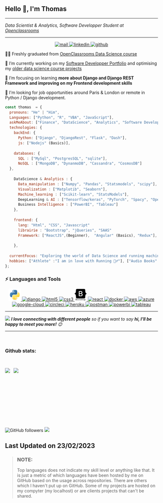 <h2>Hello 🙂, I'm Thomas </h2>

---

<p><em> Data Scientist & Analytics, Software Developper Student at <a href="https://openclassrooms.com/fr/paths/164-data-scientist#path-tabs">Openclassrooms</a>
</em></p>

---

<p align="center">
    <a href="mailto:thomas.awounfouet@gmail.com">
        <img src="https://img.shields.io/badge/mail-%23ff4343.svg?&style=for-the-badge&logo=gmail&logoColor=white"  alt="mail"/>
    </a>
    <a href="[tawounfouet](https://www.linkedin.com/in/thomas-awounfouet-83732186/)">
        <img src="https://img.shields.io/badge/Linkedin-0072b1?style=for-the-badge&logo=linkedin&logoColor=white" alt="linkedin"/>
    </a>
    <a href="https://github.com/tawounfouet">
        <img src="https://img.shields.io/badge/Github-000000?style=for-the-badge&logo=github&logoColor=white" alt="github"/>
    </a>
</p>

👩‍🎓 Freshly graduated from [OpenClassrooms Data Science course](https://openclassrooms.com/fr/paths/164-data-scientist#path-tabs)

🔭 I’m currently working on my [Software Developper Portfolio](https://github.com/tawounfouet/software-developper-portfolio) and optimising my [older data science course projects](https://github.com/tawounfouet/data-scientist-openclassrooms-x-centralsupelec) 

📌 I’m focusing on learning **more about Django and Django REST Framework and improving on my Frontend development skills**

💼 I'm looking for job opportunities around Paris & London or remote in Python / Django development.


```Javascript
const thomas  = {
  pronouns: "He" | "Him",
  Languages: ["Python", "R", "VBA", "JavaScript"],
  askMeAbout: ["Finance", "DataScience", "Analytics", "Software Development",  "Runner Addict 🏃‍♂️"],
  technologies: {
    backEnd: {
      Python: ["Django", "DjangoRest", "Flask", "Dash"],
      js: ["Nodejs" (Basics)], 
    
    databases: {
      SQL : ["MySql", "PostgresSQL", "sqlite"],
      NoSQL : ["MongoDB", "DynanmoDB", "Cassandra", "CosmosDB"]
  },
    
    DataScience & Analytics : {
      Data_manipulation : ["Numpy", "Pandas", "Statsmodels", "scipy"],
      Visualization : ["Matplotib", "Seaborn"],
      Machine_learning : ["Scikit-learn", "StatsModels"],
      DeepLearning & AI : ["Tensorflow/keras", "PyTorch", "Spacy", "OpenCV"],
      Business Intelligence : ["PowerBI", "Tableau"]
    },
     
    frontend: {
      lang: "Html", "CSS", "Javascript"
      librairie : "Bootstrap", "jQueries", "SAAS" 
      Framework: ["ReactJS",(Beginner),  "Angular" (Basics), "Redux"],
     
    },
    
  currentFocus: "Exploring the world of Data Science and running machine learning models in the Field of Finance ",
  hobbies: ["Athlete" :"I am in love with Running 🏃‍♂️"], ["Audio Books" : "I listen most of the sefl-developpement audios book and Motivationnal track]
};
```

### ⚡ Languages and Tools

<p align="center">
    <a href="https://www.python.org" target="_blank" rel="noreferrer"> <img src="https://raw.githubusercontent.com/devicons/devicon/master/icons/python/python-original.svg" alt="python" width="40" height="40"/> </a> 
    <a href="https://www.djangoproject.com/" target="_blank" rel="noreferrer"> <img src="https://cdn.worldvectorlogo.com/logos/django.svg" alt="django" width="40" height="40"/> </a>
    <a href="https://www.w3.org/html/" target="_blank" rel="noreferrer"> <img src="https://www.blog-nouvelles-technologies.fr/wp-content/uploads/2011/01/html5-logo-1.png" alt="html5" width="40" height="40"/> </a>
    <a href="https://www.w3schools.com/css/" target="_blank" rel="noreferrer"> <img src="https://upload.wikimedia.org/wikipedia/commons/thumb/6/62/CSS3_logo.svg/800px-CSS3_logo.svg.png" alt="css3" width="40" height="40"/> </a>
    <a href="https://getbootstrap.com" target="_blank" rel="noreferrer"> <img src="https://raw.githubusercontent.com/devicons/devicon/master/icons/bootstrap/bootstrap-plain-wordmark.svg" alt="bootstrap" width="40" height="40"/> </a>
    <a href="https://fr.legacy.reactjs.org/" target="_blank" rel="noreferrer"> <img src="https://upload.wikimedia.org/wikipedia/commons/a/a7/React-icon.svg" alt="react" width="40" height="40"/> </a>
    <a href="https://www.docker.com/" target="_blank" rel="noreferrer"> <img src="https://www.docker.com/wp-content/uploads/2022/03/vertical-logo-monochromatic.png" alt="docker" width="45" height="40"/> </a> 
   <a href="https://aws.amazon.com/fr/" target="_blank" rel="noreferrer"> <img src="https://upload.wikimedia.org/wikipedia/commons/9/93/Amazon_Web_Services_Logo.svg" alt="aws" width="45" height="40"/> </a> 
   <a href="https://azure.microsoft.com/fr-fr" target="_blank" rel="noreferrer"> <img src="https://download.logo.wine/logo/Microsoft_Azure/Microsoft_Azure-Logo.wine.png" alt="azure" width="55" height="50"/> </a> 
   <a href="https://cloud.google.com/" target="_blank" rel="noreferrer"> <img src="https://www.pngmart.com/files/23/Google-Cloud-Logo-PNG-Isolated-File.png" alt="google-cloud" width="45" height="40"/> </a> 
    <a href="https://circleci.com" target="_blank" rel="noreferrer"> <img src="https://cdn.icon-icons.com/icons2/2107/PNG/512/file_type_circleci_icon_130690.png" alt="circleci" width="40" height="40"/> </a>
    <a href="https://heroku.com" target="_blank" rel="noreferrer"> <img src="https://www.vectorlogo.zone/logos/heroku/heroku-icon.svg" alt="heroku" width="40" height="40"/> </a>
    <a href="https://postman.com" target="_blank" rel="noreferrer"> <img src="https://www.vectorlogo.zone/logos/getpostman/getpostman-icon.svg" alt="postman" width="40" height="40"/> </a>
    <a href="https://www.photoshop.com/en" target="_blank" rel="noreferrer"> <img src="https://upload.wikimedia.org/wikipedia/commons/thumb/c/cf/New_Power_BI_Logo.svg/1200px-New_Power_BI_Logo.svg.png" alt="powerbi" width="40" height="40"/> </a>
    <a href=https://www.adobe.com/products/indesign.html" target="_blank" rel="noreferrer"> <img src="https://upload.wikimedia.org/wikipedia/commons/4/4b/Tableau_Logo.png" alt="tableau" width="100" height="40"/> </a>
</p>



---

<img src="https://media.giphy.com/media/LnQjpWaON8nhr21vNW/giphy.gif" width="60"> <em><b>I love connecting with different people</b> so if you want to say <b>hi, I'll be happy to meet you more!</b> 😊</em>

---

<br/>

### Github stats:

<br/>

<p style="display:flex;">
<img height="180em" style="margin-right: 12px;" src="https://github-readme-stats.vercel.app/api?username=tawounfouet&count_private=true&show_icons=true&theme=radical"/> 
  
  
<img height="180em" src="https://github-readme-stats.vercel.app/api/top-langs/?username=tawounfouet&layout=compact&text_color=daf7dc&bg_color=151515&hide=css,html,php"/>


![GitHub followers](https://img.shields.io/github/followers/tawounfouet?label=Follow&style=social)
![](https://visitor-badge.glitch.me/badge?page_id=tawounfouet.tawounfouet)

</p>

## Last Updated on 23/02/2023

> ### NOTE:
>
> Top languages does not indicate my skill level or anything like that. It is just a metric of which languages have been hosted by me on GitHub based on the usage across repositories. There are others which I haven't put up on GitHub. Some of my projects are hosted on my compyter (my localhost) or are clients projects that can't be shared.
